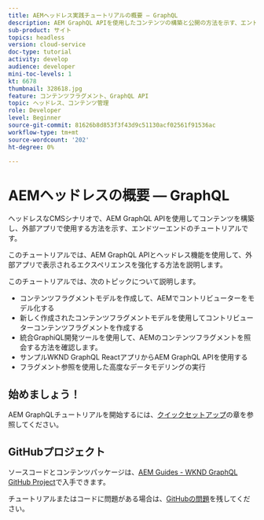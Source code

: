 ```yaml
---
title: AEMヘッドレス実践チュートリアルの概要 — GraphQL
description: AEM GraphQL APIを使用したコンテンツの構築と公開の方法を示す、エンドツーエンドのチュートリアルです。
sub-product: サイト
topics: headless
version: cloud-service
doc-type: tutorial
activity: develop
audience: developer
mini-toc-levels: 1
kt: 6678
thumbnail: 328618.jpg
feature: コンテンツフラグメント、GraphQL API
topic: ヘッドレス、コンテンツ管理
role: Developer
level: Beginner
source-git-commit: 81626b8d853f3f43d9c51130acf02561f91536ac
workflow-type: tm+mt
source-wordcount: '202'
ht-degree: 0%

---
```



# AEMヘッドレスの概要 — GraphQL

ヘッドレスなCMSシナリオで、AEM GraphQL APIを使用してコンテンツを構築し、外部アプリで使用する方法を示す、エンドツーエンドのチュートリアルです。

このチュートリアルでは、AEM GraphQL APIとヘッドレス機能を使用して、外部アプリで表示されるエクスペリエンスを強化する方法を説明します。

このチュートリアルでは、次のトピックについて説明します。

* コンテンツフラグメントモデルを作成して、AEMでコントリビューターをモデル化する
* 新しく作成されたコンテンツフラグメントモデルを使用してコントリビューターコンテンツフラグメントを作成する
* 統合GraphiQL開発ツールを使用して、AEMのコンテンツフラグメントを照会する方法を確認します。
* サンプルWKND GraphQL ReactアプリからAEM GraphQL APIを使用する
* フラグメント参照を使用した高度なデータモデリングの実行

## 始めましょう！

AEM GraphQLチュートリアルを開始するには、[クイックセットアップ](./setup.md)の章を参照してください。

## GitHubプロジェクト

ソースコードとコンテンツパッケージは、[AEM Guides - WKND GraphQL GitHub Project](https://github.com/adobe/aem-guides-wknd-graphql)で入手できます。

チュートリアルまたはコードに問題がある場合は、[GitHubの問題](https://github.com/adobe/aem-guides-wknd-graphql/issues)を残してください。
